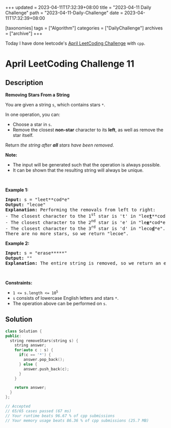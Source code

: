 +++
updated = 2023-04-11T17:32:39+08:00
title = "2023-04-11 Daily Challenge"
path = "2023-04-11-Daily-Challenge"
date = 2023-04-11T17:32:39+08:00

[taxonomies]
tags = ["Algorithm"]
categories = ["DailyChallenge"]
archives = ["archive"]
+++

Today I have done leetcode's [April LeetCoding Challenge](https://leetcode.com/problems/removing-stars-from-a-string/) with `cpp`.

<!-- more -->

# April LeetCoding Challenge 11

## Description

**Removing Stars From a String**

<p>You are given a string <code>s</code>, which contains stars <code>*</code>.</p>

<p>In one operation, you can:</p>

<ul>
	<li>Choose a star in <code>s</code>.</li>
	<li>Remove the closest <strong>non-star</strong> character to its <strong>left</strong>, as well as remove the star itself.</li>
</ul>

<p>Return <em>the string after <strong>all</strong> stars have been removed</em>.</p>

<p><strong>Note:</strong></p>

<ul>
	<li>The input will be generated such that the operation is always possible.</li>
	<li>It can be shown that the resulting string will always be unique.</li>
</ul>

<p>&nbsp;</p>
<p><strong class="example">Example 1:</strong></p>

<pre>
<strong>Input:</strong> s = &quot;leet**cod*e&quot;
<strong>Output:</strong> &quot;lecoe&quot;
<strong>Explanation:</strong> Performing the removals from left to right:
- The closest character to the 1<sup>st</sup> star is &#39;t&#39; in &quot;lee<strong><u>t</u></strong>**cod*e&quot;. s becomes &quot;lee*cod*e&quot;.
- The closest character to the 2<sup>nd</sup> star is &#39;e&#39; in &quot;le<strong><u>e</u></strong>*cod*e&quot;. s becomes &quot;lecod*e&quot;.
- The closest character to the 3<sup>rd</sup> star is &#39;d&#39; in &quot;leco<strong><u>d</u></strong>*e&quot;. s becomes &quot;lecoe&quot;.
There are no more stars, so we return &quot;lecoe&quot;.</pre>

<p><strong class="example">Example 2:</strong></p>

<pre>
<strong>Input:</strong> s = &quot;erase*****&quot;
<strong>Output:</strong> &quot;&quot;
<strong>Explanation:</strong> The entire string is removed, so we return an empty string.
</pre>

<p>&nbsp;</p>
<p><strong>Constraints:</strong></p>

<ul>
	<li><code>1 &lt;= s.length &lt;= 10<sup>5</sup></code></li>
	<li><code>s</code> consists of lowercase English letters and stars <code>*</code>.</li>
	<li>The operation above can be performed on <code>s</code>.</li>
</ul>


## Solution

``` cpp
class Solution {
public:
  string removeStars(string s) {
    string answer;
    for(auto c : s) {
      if(c == '*') {
        answer.pop_back();
      } else {
        answer.push_back(c);
      }
    }

    return answer;
  }
};

// Accepted
// 65/65 cases passed (67 ms)
// Your runtime beats 96.67 % of cpp submissions
// Your memory usage beats 86.36 % of cpp submissions (25.7 MB)
```
